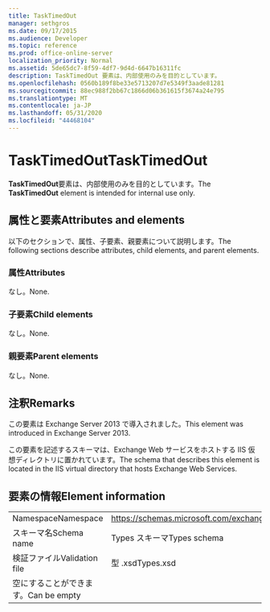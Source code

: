 ```yaml
---
title: TaskTimedOut
manager: sethgros
ms.date: 09/17/2015
ms.audience: Developer
ms.topic: reference
ms.prod: office-online-server
localization_priority: Normal
ms.assetid: 5de65dc7-8f59-4df7-9d4d-6647b16311fc
description: TaskTimedOut 要素は、内部使用のみを目的としています。
ms.openlocfilehash: 0560b189f8be33e5713207d7e5349f3aade81281
ms.sourcegitcommit: 88ec988f2bb67c1866d06b361615f3674a24e795
ms.translationtype: MT
ms.contentlocale: ja-JP
ms.lasthandoff: 05/31/2020
ms.locfileid: "44468104"
---
```

# <a name="tasktimedout"></a><span data-ttu-id="cce81-103">TaskTimedOut</span><span class="sxs-lookup"><span data-stu-id="cce81-103">TaskTimedOut</span></span>

<span data-ttu-id="cce81-104">**TaskTimedOut**要素は、内部使用のみを目的としています。</span><span class="sxs-lookup"><span data-stu-id="cce81-104">The **TaskTimedOut** element is intended for internal use only.</span></span> 

## <a name="attributes-and-elements"></a><span data-ttu-id="cce81-105">属性と要素</span><span class="sxs-lookup"><span data-stu-id="cce81-105">Attributes and elements</span></span>

<span data-ttu-id="cce81-106">以下のセクションで、属性、子要素、親要素について説明します。</span><span class="sxs-lookup"><span data-stu-id="cce81-106">The following sections describe attributes, child elements, and parent elements.</span></span>
  
### <a name="attributes"></a><span data-ttu-id="cce81-107">属性</span><span class="sxs-lookup"><span data-stu-id="cce81-107">Attributes</span></span>

<span data-ttu-id="cce81-108">なし。</span><span class="sxs-lookup"><span data-stu-id="cce81-108">None.</span></span>
  
### <a name="child-elements"></a><span data-ttu-id="cce81-109">子要素</span><span class="sxs-lookup"><span data-stu-id="cce81-109">Child elements</span></span>

<span data-ttu-id="cce81-110">なし。</span><span class="sxs-lookup"><span data-stu-id="cce81-110">None.</span></span>
  
### <a name="parent-elements"></a><span data-ttu-id="cce81-111">親要素</span><span class="sxs-lookup"><span data-stu-id="cce81-111">Parent elements</span></span>

<span data-ttu-id="cce81-112">なし。</span><span class="sxs-lookup"><span data-stu-id="cce81-112">None.</span></span>
  
## <a name="remarks"></a><span data-ttu-id="cce81-113">注釈</span><span class="sxs-lookup"><span data-stu-id="cce81-113">Remarks</span></span>

<span data-ttu-id="cce81-114">この要素は Exchange Server 2013 で導入されました。</span><span class="sxs-lookup"><span data-stu-id="cce81-114">This element was introduced in Exchange Server 2013.</span></span>
  
<span data-ttu-id="cce81-115">この要素を記述するスキーマは、Exchange Web サービスをホストする IIS 仮想ディレクトリに置かれています。</span><span class="sxs-lookup"><span data-stu-id="cce81-115">The schema that describes this element is located in the IIS virtual directory that hosts Exchange Web Services.</span></span>
  
## <a name="element-information"></a><span data-ttu-id="cce81-116">要素の情報</span><span class="sxs-lookup"><span data-stu-id="cce81-116">Element information</span></span>

|||
|:-----|:-----|
|<span data-ttu-id="cce81-117">Namespace</span><span class="sxs-lookup"><span data-stu-id="cce81-117">Namespace</span></span>  <br/> |https://schemas.microsoft.com/exchange/services/2006/types  <br/> |
|<span data-ttu-id="cce81-118">スキーマ名</span><span class="sxs-lookup"><span data-stu-id="cce81-118">Schema name</span></span>  <br/> |<span data-ttu-id="cce81-119">Types スキーマ</span><span class="sxs-lookup"><span data-stu-id="cce81-119">Types schema</span></span>  <br/> |
|<span data-ttu-id="cce81-120">検証ファイル</span><span class="sxs-lookup"><span data-stu-id="cce81-120">Validation file</span></span>  <br/> |<span data-ttu-id="cce81-121">型 .xsd</span><span class="sxs-lookup"><span data-stu-id="cce81-121">Types.xsd</span></span>  <br/> |
|<span data-ttu-id="cce81-122">空にすることができます。</span><span class="sxs-lookup"><span data-stu-id="cce81-122">Can be empty</span></span>  <br/> ||
   

